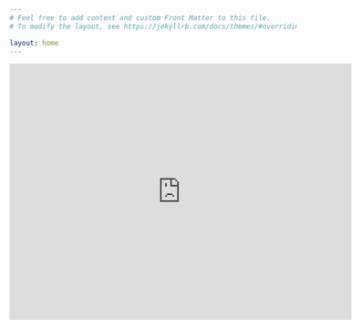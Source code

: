 ```yaml
---
# Feel free to add content and custom Front Matter to this file.
# To modify the layout, see https://jekyllrb.com/docs/themes/#overriding-theme-defaults

layout: home
---
```



<div class="map-responsive">
<iframe src="https://www.google.com/maps/embed?pb=!1m18!1m12!1m3!1d2377.7697888695593!2d-1.5173712842619458!3d53.418943179994244!2m3!1f0!2f0!3f0!3m2!1i1024!2i768!4f13.1!3m3!1m2!1s0x487978d98a262533%3A0xe191c63d8d265b06!2sFairlawns!5e0!3m2!1sen!2suk!4v1641851516311!5m2!1sen!2suk" width="600" height="450" style="border:0;" allowfullscreen></iframe>
</div>
